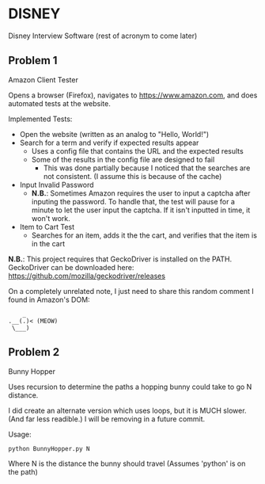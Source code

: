 # DISNEY

Disney Interview Software (rest of acronym to come later)

## Problem 1

Amazon Client Tester

Opens a browser (Firefox), navigates to https://www.amazon.com, and does automated tests at the website.

Implemented Tests:
- Open the website (written as an analog to "Hello, World!")
- Search for a term and verify if expected results appear
    - Uses a config file that contains the URL and the expected results
    - Some of the results in the config file are designed to fail
        - This was done partially because I noticed that the searches are not consistent. (I assume this is because of the cache)
- Input Invalid Password
    - **N.B.**: Sometimes Amazon requires the user to input a captcha after inputing the password. To handle that, the test will pause for a minute to let the user input the captcha. If it isn't inputted in time, it won't work.
- Item to Cart Test
    - Searches for an item, adds it the the cart, and verifies that the item is in the cart

**N.B.**: This project requires that GeckoDriver is installed on the PATH. GeckoDriver can be downloaded here: https://github.com/mozilla/geckodriver/releases

On a completely unrelated note, I just need to share this random comment I found in Amazon's DOM:
```
    _
.__(.)< (MEOW)
 \___)
```

## Problem 2

Bunny Hopper

Uses recursion to determine the paths a hopping bunny could take to go N distance.

I did create an alternate version which uses loops, but it is MUCH slower. (And far less readible.)
I will be removing in a future commit.

Usage: 
```
python BunnyHopper.py N
```
Where N is the distance the bunny should travel
(Assumes 'python' is on the path)